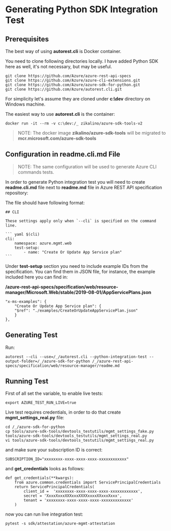 # Generating Python SDK Integration Test

## Prerequisites

The best way of using **autorest.cli** is Docker container.

You need to clone following directories locally. I have added Python SDK here as well, it's not necessary, but may be useful.

    git clone https://github.com/Azure/azure-rest-api-specs
    git clone https://github.com/Azure/azure-cli-extensions.git
    git clone https://github.com/Azure/azure-sdk-for-python.git
    git clone https://github.com/Azure/autorest.cli.git

For simplicity let's assume they are cloned under **c:\dev** directory on Windows machine.

The easiest way to use **autorest.cli** is the container:

    docker run -it --rm -v c:\dev:/_ zikalino/azure-sdk-tools-v2

>NOTE: The docker image **zikalino/azure-sdk-tools** will be migrated to **mcr.microsoft.com/azure-sdk-tools**

## Configuration in **readme.cli.md** File

>NOTE: The same configuration will be used to generate Azure CLI commands tests.

In order to generate Python integration test you will need to create **readme.cli.md** file next to **readme.md** file in Azure REST API specification repository:

The file should have following format:

    ## CLI

    These settings apply only when `--cli` is specified on the command line.

    ``` yaml $(cli)
    cli:
        namespace: azure.mgmt.web
        test-setup:
            - name: "Create Or Update App Service plan"
    ```

Under **test-setup** section you need to include example IDs from the specification. You can find them in JSON file, for instance, the example included here you can find in:

**/azure-rest-api-specs/specification/web/resource-manager/Microsoft.Web/stable/2019-08-01/AppServicePlans.json**

    "x-ms-examples": {
        "Create Or Update App Service plan": {
        "$ref": "./examples/CreateOrUpdateAppServicePlan.json"
        }
    },

## Generating Test

Run:

    autorest --cli --use=/_/autorest.cli --python-integration-test --output-folder=/_/azure-sdk-for-python /_/azure-rest-api-specs/specification/web/resource-manager/readme.md

## Running Test

First of all set the variable, to enable live tests:

    export AZURE_TEST_RUN_LIVE=true

Live test requires credentials, in order to do that create **mgmt_settings_real.py** file:

    cd /_/azure-sdk-for-python
    cp tools/azure-sdk-tools/devtools_testutils/mgmt_settings_fake.py tools/azure-sdk-tools/devtools_testutils/mgmt_settings_real.py
    vi tools/azure-sdk-tools/devtools_testutils/mgmt_settings_real.py

and make sure your subscription ID is correct:

    SUBSCRIPTION_ID="xxxxxxxx-xxxx-xxxx-xxxx-xxxxxxxxxxxx"

and **get_credentials** looks as follows:

    def get_credentials(**kwargs):
        from azure.common.credentials import ServicePrincipalCredentials
        return ServicePrincipalCredentials(
            client_id =  'xxxxxxxx-xxxx-xxxx-xxxx-xxxxxxxxxxxx',
            secret = 'XxxxXxxxXXXxxxXXXXxxxxXXxxxXxxx',
            tenant = 'xxxxxxxx-xxxx-xxxx-xxxx-xxxxxxxxxxxxx'
        )

now you can run live integration test:

    pytest -s sdk/attestation/azure-mgmt-attestation

